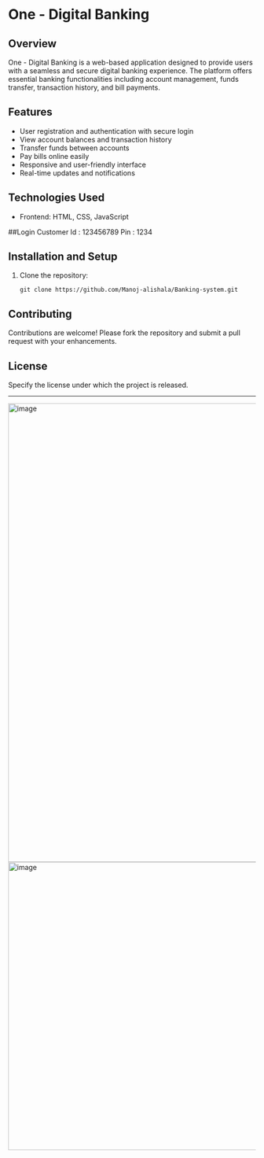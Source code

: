 # One - Digital Banking

## Overview
One - Digital Banking is a web-based application designed to provide users with a seamless and secure digital banking experience. The platform offers essential banking functionalities including account management, funds transfer, transaction history, and bill payments.


## Features
- User registration and authentication with secure login
- View account balances and transaction history
- Transfer funds between accounts
- Pay bills online easily
- Responsive and user-friendly interface
- Real-time updates and notifications

## Technologies Used
- Frontend: HTML, CSS, JavaScript

##Login
Customer Id : 123456789
Pin : 1234

## Installation and Setup
1. Clone the repository:
   ```
   git clone https://github.com/Manoj-alishala/Banking-system.git
   ```


## Contributing
Contributions are welcome! Please fork the repository and submit a pull request with your enhancements.

## License
Specify the license under which the project is released.

***

<img width="1858" height="933" alt="image" src="https://github.com/user-attachments/assets/79328cac-e7f0-44e8-b7cb-e29e23da3316" />


<img width="1601" height="586" alt="image" src="https://github.com/user-attachments/assets/2f25fdf8-e2cf-49dd-a245-46078efafed1" />






